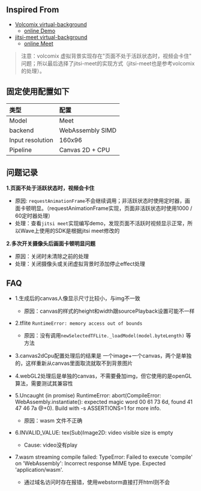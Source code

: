 
## Inspired From

- [Volcomix virtual-background](https://github.com/Volcomix/virtual-background)
  - [online Demo](https://volcomix.github.io/virtual-background/) 
- [jitsi-meet virtual-background](https://github.com/jitsi/jitsi-meet/tree/master/react/features/stream-effects/virtual-background)
  - [online Meet](https://meet.jit.si/?rCounter=1)

> 注意：volcomix 虚拟背景实现存在"页面不处于活跃状态时，视频会卡住" 问题；所以最后选择了jitsi-meet的实现方式（jitsi-meet也是参考volcomix的处理）。

## 固定使用配置如下

| 类型               | 配置               |
|:-----------------|:-----------------|
| Model            | Meet             |
| backend          | WebAssembly SIMD |
| Input resolution | 160x96           |
| Pipeline         | Canvas 2D + CPU  |

## 问题记录

**1.页面不处于活跃状态时，视频会卡住**

- 原因: `requestAnimationFrame`不会继续调用；非活跃状态时使用定时器，画面卡顿明显。（requestAnimationFrame实现，页面非活跃状态时使用1000 / 60定时器处理）
- 处理：查看`jitsi meet`实现编写demo，发现页面不活跃时视频显示正常，所以Wave上使用的SDK是根据jitsi meet修改的

**2.多次开关摄像头后画面卡顿明显问题**

- 原因：关闭时未清除之前的处理
- 处理：关闭摄像头或关闭虚拟背景时添加停止effect处理

## FAQ

- 1.生成后的canvas人像显示尺寸比较小，与img不一致
    - 原因：canvas的样式的height和width跟sourcePlayback设置可能不一样

- 2.tflite `RuntimeError: memory access out of bounds`
    - 原因：没有调用`newSelectedTFLite._loadModel(model.byteLength)` 等方法

- 3.canvas2dCpu配置处理后的结果是 一个image+一个canvas，两个是单独的，这样重新从canvas里面取流就取不到背景图片

- 4.webGL2处理后是单独的canvas，不需要叠加img，但它使用的是openGL算法，需要测试其兼容性

- 5.Uncaught (in promise) RuntimeError: abort(CompileError: WebAssembly.instantiate(): expected magic word 00 61 73 6d, found 41 47 46 7a @+0). Build with -s ASSERTIONS=1 for more info.
    - 原因：wasm 文件不正确

- 6.INVALID_VALUE: tex(Sub)Image2D: video visible size is empty
    - Cause: video没有play

- 7.wasm streaming compile failed: TypeError: Failed to execute 'compile' on 'WebAssembly': Incorrect response MIME type. Expected 'application/wasm'.
  - 通过域名访问时存在报错，使用webstorm直接打开html则不会

